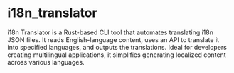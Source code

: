 # i18n_translator
i18n Translator is a Rust-based CLI tool that automates translating i18n JSON files. It reads English-language content, uses an API to translate it into specified languages, and outputs the translations. Ideal for developers creating multilingual applications, it simplifies generating localized content across various languages.
